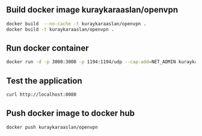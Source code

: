 ## Build docker image kuraykaraaslan/openvpn
```bash 
docker build  --no-cache -t kuraykaraaslan/openvpn .
docker build -t kuraykaraaslan/openvpn .
```
## Run docker container
```bash
docker run -d -p 3000:3000 -p 1194:1194/udp --cap-add=NET_ADMIN kuraykaraaslan/openvpn
```

## Test the application
```bash
curl http://localhost:8080
```

## Push docker image to docker hub
```bash
docker push kuraykaraaslan/openvpn
```